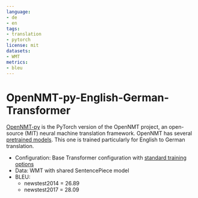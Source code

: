 ```yaml
---
language:
- de
- en
tags:
- translation
- pytorch
license: mit
datasets:
- WMT
metrics:
- bleu
---
```

# OpenNMT-py-English-German-Transformer
[OpenNMT-py](https://github.com/OpenNMT/OpenNMT-py) is the PyTorch version of the OpenNMT project, an open-source (MIT) neural machine translation framework.
OpenNMT has several [pretrained models](https://opennmt.net/Models-py/). This one is trained particularly for English to German translation.

- Configuration: Base Transformer configuration with [standard training options](http://opennmt.net/OpenNMT-py/FAQ.html#how-do-i-use-the-transformer-model-do-you-support-multi-gpu)
- Data: WMT with shared SentencePiece model
- BLEU: 
    - newstest2014 = 26.89
    - newstest2017 = 28.09